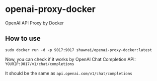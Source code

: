 # openai-proxy-docker
OpenAI API Proxy by Docker


## How to use
```shell
sudo docker run -d -p 9017:9017 shawnai/openai-proxy-docker:latest
```

Now, you can check if it works by OpenAI Chat Completion API: ```YOURIP:9017/v1/chat/completions```

It should be the same as ```api.openai.com/v1/chat/completions```